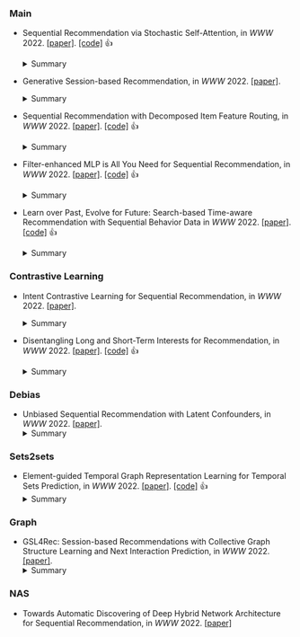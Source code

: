 
### Main
* Sequential Recommendation via Stochastic Self-Attention, in *WWW* 2022. [\[paper\]](https://dl.acm.org/doi/pdf/10.1145/3485447.3512077). [\[code\]](https://github.com/zfan20/STOSA) :thumbsup: 
    <details>
    <summary>Summary</summary>
    <strong>Motivation</strong>.  users’ real-world sequential behaviors are uncertain rather than deterministic, posing a significant challenge to present techniques. We further suggest that dot-product-based approaches cannot fully capture collaborative transitivity, which can be derived in **item-item transitions** inside sequences and is beneficial for cold start items. We further argue that BPR loss has no constraint on positive and sampled negative items, which misleads the optimization.
    <strong>Solution</strong>. It embeds each item as a stochastic Gaussian distribution, the covariance of which encodes the uncertainty.
    <strong>Datasets</strong>.  
    <strong>Baselines</strong>. 
    <strong>Future</strong>. 
    <strong>Ins</strong>.
    </details>
 
* Generative Session-based Recommendation, in *WWW* 2022. [\[paper\]](https://dl.acm.org/doi/pdf/10.1145/3485447.3512095).
    <details>
    <summary>Summary</summary>
    <strong>Motivation</strong>. Data sparsity.
    <strong>Solution</strong>. The first adversarial module aims to make the generated samples conform to the underlying patterns of the real user sequential preference (rationality requirement). The second adversarial module is targeted at widening the model experiences by generating samples which can induce larger model losses (informativeness requirement).
    <strong>Datasets</strong>.  
    <strong>Baselines</strong>. 
    <strong>Future</strong>. 
    <strong>Ins</strong>.
    </details>

* Sequential Recommendation with Decomposed Item Feature Routing, in *WWW* 2022. [\[paper\]](https://dl.acm.org/doi/pdf/10.1145/3485447.3512101). [\[code\]]() :thumbsup: 
    <details>
    <summary>Summary</summary>
    <strong>Motivation</strong>. Data Augmentation  
    <strong>Solution</strong>. 
    <strong>Datasets</strong>.  
    <strong>Baselines</strong>. 
    <strong>Future</strong>. 
    <strong>Ins</strong>.
    </details>
    
* Filter-enhanced MLP is All You Need for Sequential Recommendation, in *WWW* 2022. [\[paper\]](https://dl.acm.org/doi/pdf/10.1145/3485447.3512111). [\[code\]](https://github.com/RUCAIBox/FMLP-Rec) :thumbsup: 
    <details>
    <summary>Summary</summary>
    <strong>Motivation</strong>.  
    <strong>Solution</strong>. 
    <strong>Datasets</strong>.  
    <strong>Baselines</strong>. 
    <strong>Future</strong>. 
    <strong>Ins</strong>.
    </details>
    
* Learn over Past, Evolve for Future: Search-based Time-aware Recommendation with Sequential Behavior Data in *WWW* 2022. [\[paper\]](https://dl.acm.org/doi/pdf/10.1145/3485447.3512117). [\[code\]](https://github.com/RUCAIBox/FMLP-Rec) :thumbsup: 
    <details>
    <summary>Summary</summary>
    <strong>Motivation</strong>.  
    <strong>Solution</strong>. 
    <strong>Datasets</strong>.  
    <strong>Baselines</strong>. 
    <strong>Future</strong>. 
    <strong>Ins</strong>.
    </details>    

### Contrastive Learning
* Intent Contrastive Learning for Sequential Recommendation, in *WWW* 2022. [\[paper\]](https://dl.acm.org/doi/pdf/10.1145/3485447.3512092).
    <details>
    <summary>Summary</summary>
    <strong>Motivation</strong>.  
    <strong>Solution</strong>. 
    <strong>Datasets</strong>.  
    <strong>Baselines</strong>. 
    <strong>Future</strong>. 
    <strong>Ins</strong>.
    </details>
    
* Disentangling Long and Short-Term Interests for Recommendation, in *WWW* 2022. [\[paper\]](https://dl.acm.org/doi/pdf/10.1145/3485447.3512098). [\[code\]](https://github.com/tsinghua-fib-lab/CLSR) :thumbsup: 
    <details>
    <summary>Summary</summary>
    <strong>Motivation</strong>.  
    <strong>Solution</strong>. 
    <strong>Datasets</strong>.  
    <strong>Baselines</strong>. 
    <strong>Future</strong>. 
    <strong>Ins</strong>.
    </details>
    
### Debias
* Unbiased Sequential Recommendation with Latent Confounders, in *WWW* 2022. [\[paper\]](https://dl.acm.org/doi/pdf/10.1145/3485447.3512090). 
    <details>
    <summary>Summary</summary>
    <strong>Motivation</strong>. the observational data may have been contaminated by the exposure or selection biases, which renders the learned sequential models unreliable. 
    <strong>Solution</strong>. 
    <strong>Datasets</strong>.  
    <strong>Baselines</strong>. 
    <strong>Future</strong>. 
    <strong>Ins</strong>.
    </details>

### Sets2sets
* Element-guided Temporal Graph Representation Learning for Temporal Sets Prediction, in *WWW* 2022. [\[paper\]](https://dl.acm.org/doi/pdf/10.1145/3485447.3512064). [\[code\]](https://github.com/yule-BUAA/ETGNN) :thumbsup: 
    <details>
    <summary>Summary</summary>
    <strong>Motivation</strong>. Recent studies on temporal sets prediction follow the same pipeline that only learns from each user’s own sequence, which fails to discover the collaborative signals among the sequences of **different users**. <strong>Solution</strong>. Element-guided larger graph. <strong>Datasets</strong>. DC, TaoBao, JD, and TMS.   <strong>Baselines</strong>. DNNTSP.
    <strong>Future</strong>. (1) Example-based interpretability? (2) Disentangling. (3) How to revise BasketTR based on this method. (4) DuoRec?
    <strong>Ins</strong>. Their model.
    </details>
    
### Graph
* GSL4Rec: Session-based Recommendations with Collective Graph Structure Learning and Next Interaction Prediction, in *WWW* 2022. [\[paper\]](https://dl.acm.org/doi/pdf/10.1145/3485447.3512085).
    <details>
    <summary>Summary</summary>
    <strong>Motivation</strong>.  
    <strong>Solution</strong>. 
    <strong>Datasets</strong>.  
    <strong>Baselines</strong>. 
    <strong>Future</strong>. 
    <strong>Ins</strong>.
    </details>


### NAS
* Towards Automatic Discovering of Deep Hybrid Network Architecture for Sequential Recommendation, in *WWW* 2022. [\[paper\]](https://dl.acm.org/doi/pdf/10.1145/3485447.3512066)
